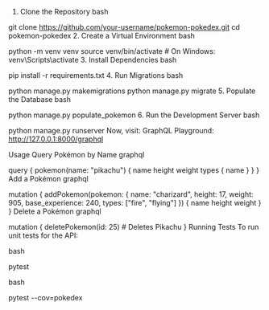 1. Clone the Repository
bash

git clone https://github.com/your-username/pokemon-pokedex.git
cd pokemon-pokedex
2. Create a Virtual Environment
bash

python -m venv venv
source venv/bin/activate  # On Windows: venv\Scripts\activate
3. Install Dependencies
bash

pip install -r requirements.txt
4. Run Migrations
bash

python manage.py makemigrations
python manage.py migrate
5. Populate the Database
bash

python manage.py populate_pokemon
6. Run the Development Server
bash

python manage.py runserver
Now, visit:
GraphQL Playground: http://127.0.0.1:8000/graphql

Usage
Query Pokémon by Name
graphql

query {
  pokemon(name: "pikachu") {
    name
    height
    weight
    types {
      name
    }
  }
}
Add a Pokémon
graphql

mutation {
  addPokemon(pokemon: { name: "charizard", height: 17, weight: 905, base_experience: 240, types: ["fire", "flying"] }) {
    name
    height
    weight
  }
}
Delete a Pokémon
graphql


mutation {
  deletePokemon(id: 25)  # Deletes Pikachu
}
Running Tests
To run unit tests for the API:

bash

pytest


bash

pytest --cov=pokedex
